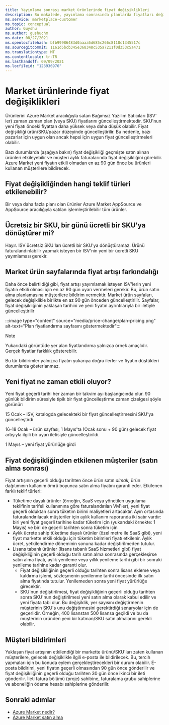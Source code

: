 ```yaml
---
title: Yayımlama sonrası market ürünlerinde fiyat değişiklikleri
description: Bu makalede, yayımlama sonrasında planlarda fiyatları değiştirme hakkında sık sorulan sorular açıklanmıştır.
ms.service: marketplace-customer
ms.topic: conceptual
author: Guyshu
ms.author: gushuchm
ms.date: 08/27/2021
ms.openlocfilehash: bfb99986483d0aaaa5d685c266c8118c1345517c
ms.sourcegitcommit: 1161d5bcb345e368348c535a7211f0d353c5a471
ms.translationtype: MT
ms.contentlocale: tr-TR
ms.lasthandoff: 09/09/2021
ms.locfileid: "123936976"
---
```

# <a name="price-changes-to-marketplace-products"></a>Market ürünlerinde fiyat değişiklikleri

Ürünlerini Azure Market aracılığıyla satan Bağımsız Yazılım Satıcıları (ISV' ler) zaman zaman plan (veya SKU) fiyatlarını güncelleştirmektedir. SKU'nun yeni fiyatı önceki fiyattan daha yüksek veya daha düşük olabilir. Fiyat değişikliği ürün/SKU/pazar düzeyinde güncelleştirilir. Bu nedenle, bazı pazarlar için uygun olan ancak hepsi için uygun fiyat güncelleştirmeleri olabilir.

Bazı durumlarda (aşağıya bakın) fiyat değişikliği geçmişte satın alınan ürünleri etkileyebilir ve müşteri aylık faturalarında fiyat değişikliğini görebilir. Azure Market yeni fiyatın etkili olmadan en az 90 gün önce bu ürünleri kullanan müşterilere bildirecek.

## <a name="which-offer-types-can-be-affected-from-price-change"></a>Fiyat değişikliğinden hangi teklif türleri etkilenebilir?

Bir veya daha fazla planı olan ürünler Azure Market AppSource ve AppSource aracılığıyla satılan işlemleştirilebilir tüm ürünler.

## <a name="can-a-free-sku-turn-one-day-into-a-paid-one"></a>Ücretsiz bir SKU, bir günü ücretli bir SKU'ya dönüştürer mi?

Hayır. ISV ücretsiz SKU'ları ücretli bir SKU'ya dönüştüramaz. Ürünü faturalandırılabilir yapmak isteyen bir ISV'nin yeni bir ücretli SKU yayımlaması gerekir.

## <a name="price-increase-awareness-in-the-marketplace-product-pages"></a>Market ürün sayfalarında fiyat artışı farkındalığı

Daha önce belirtildiği gibi, fiyat artışı yayımlamak isteyen ISV'lerin yeni fiyatın etkili olması için en az 90 gün uyarı vermeleri gerekir. Bu, ürün satın alma planlamasına müşterilere bildirim vermektir. Market ürün sayfaları, gelecek değişiklikle birlikte en az 90 gün önceden güncelleştirilir. Sayfalar, fiyat değişikliğinin yaklaşan tarihini ve yeni fiyatın ayrıntılarıyla bir iletiyle güncelleştirilir

:::image type="content" source="media/price-change/plan-pricing.png" alt-text="Plan fiyatlandırma sayfasını göstermektedir":::

> [!NOTE]
> Yukarıdaki görüntüde yer alan fiyatlandırma yalnızca örnek amaçlıdır. Gerçek fiyatlar farklılık gösterebilir.

Bu tür bildirimler yalnızca fiyatın yukarıya doğru ilerler ve fiyatın düştükleri durumlarda gösterlanmaz.

## <a name="when-is-the-new-price-taking-effect"></a>Yeni fiyat ne zaman etkili oluyor?

 Yeni fiyat geçerli tarihi her zaman bir takvim ayı başlangıcında olur. 90 günlük bildirim süresiyle tipik bir fiyat güncelleştirme zaman çizelgesi şöyle görünür:

15 Ocak – ISV, katalogda gelecekteki bir fiyat güncelleştirmesini SKU'ya güncelleştirdi

16-18 Ocak – ürün sayfası, 1 Mayıs'ta (Ocak sonu + 90 gün) gelecek fiyat artışıyla ilgili bir uyarı iletisiyle güncelleştirildi.

1 Mayıs – yeni fiyat yürürlüğe girdi

## <a name="customers-affected-from-a-price-change-post-purchase"></a>Fiyat değişikliğinden etkilenen müşteriler (satın alma sonrası)

Fiyat artışının geçerli olduğu tarihten önce ürün satın *almak,* ürün dağıtımının kullanım ömrü boyunca satın alma fiyatını garanti eder. Etkilenen farklı teklif türleri:

- Tüketime dayalı ürünler (örneğin, SaaS veya yönetilen uygulama teklifinin tarifeli kullanımına göre faturalandırılan VM'ler), yeni fiyat geçerli olduktan sonra tüketim birimi maliyetleri artacaktır. Ayın ortasında faturalandırılacak müşteriler için aylık kullanım raporunda iki satır vardır: biri yeni fiyat geçerli tarihine kadar tüketim için (yukarıdaki örnekte: 1 Mayıs) ve biri de geçerli tarihten sonra tüketim için
- Aylık ücrete sahip tüketime dayalı ürünler (özel metre ile SaaS gibi), yeni fiyat markette etkili olduğu için tüketim birimleri fiyatı etkilenir. Aylık ücret, yetkilendirme döneminin sonuna kadar değiştirilmeden tutulur.
- Lisans tabanlı ürünler (lisans tabanlı SaaS hizmetleri gibi) fiyat değişikliğinin geçerli olduğu tarih satın alma sonrasında gerçekleşirse satın alma fiyatı, aylık yenileme veya yıllık yenileme tarihi gibi bir sonraki yenileme tarihine kadar garanti olur.
    - Fiyat değişikliğinin geçerli olduğu tarihten sonra lisans ekleme veya kaldırma işlemi, sözleşmenin yenilenme tarihi öncesinde ilk satın alma fiyatında tutulur. Yenilemeden sonra yeni fiyat yürürlüğe girecektir.
    - SKU'nun değiştirilmesi, fiyat değişikliğinin geçerli olduğu tarihten sonra SKU'nun değiştirilmesi yeni satın alma olarak kabul edilir ve yeni fiyata tabi olur. Bu değişiklik, yer sayısını değiştirmenin müşterinin SKU's unu değiştirmesini gerektirdiği senaryolar için de geçerlidir. Örneğin, 400 lisanstan 500 lisansa geçildi ve bu da müşterinin üründen yeni bir katman/SKU satın almalarını gerekli olabilir.

## <a name="customer-notifications"></a>Müşteri bildirimleri

Yaklaşan fiyat artışının etkilendiği bir markette ürünü/SKU'ları zaten kullanan müşterilere, gelecek değişiklikle ilgili e-posta ile bildirilecek. Bu, tercih yapmaları için bu konuda eylem gerçekleştirecekleri bir durum olabilir. E-posta bildirimi, yeni fiyatın geçerli olmasından 90 gün önce gönderilir ve fiyat değişikliğinin geçerli olduğu tarihten 30 gün önce ikinci bir ileti gönderilir. İleti fatura bölümü (proje) sahibine, faturalama grubu sahiplerine ve aboneliğin ödeme hesabı sahiplerine gönderilir.

## <a name="next-steps"></a>Sonraki adımlar

- [Azure Market nedir?](azure-marketplace-overview.md)
- [Azure Market satın alma](azure-purchasing-invoicing.md)